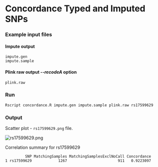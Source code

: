 Concordance Typed and Imputed SNPs
===========
### Example input files
#### Impute output
```
impute.gen
impute.sample
```
#### Plink raw output *--recodeA* option
```
plink.raw
```
### Run
```
Rscript concordance.R impute.gen impute.sample plink.raw rs17599629
```
### Output
Scatter plot - `rs17599629.png` file.

![rs17599629.png](https://raw.github.com/zx8754/concordance/master/rs17599629.png)


Correlation summary for rs17599629
```
         SNP MatchingSamples MatchingSamplesExclNoCall Concordance
1 rs17599629            1267                       911   0.9223097
```
